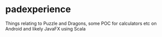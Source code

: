 # padexperience
Things relating to Puzzle and Dragons, some POC for calculators etc on Android and likely JavaFX using Scala
